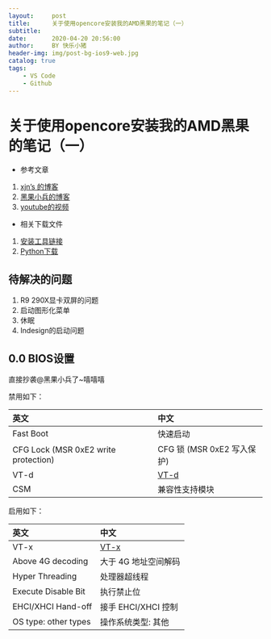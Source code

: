```yaml
---
layout:     post
title:      关于使用opencore安装我的AMD黑果的笔记（一）
subtitle:
date:       2020-04-20 20:56:00
author:     BY 快乐小猪
header-img: img/post-bg-ios9-web.jpg
catalog: true
tags:
    - VS Code
    - Github
---
```


# 关于使用opencore安装我的AMD黑果的笔记（一）

* 参考文章
  
1. [xjn’s 的博客](https://blog.xjn819.com/)
2. [黑果小兵的博客](https://blog.daliansky.net/)
3. [youtube的视频](https://www.youtube.com/watch?v=QtvDRDqgolc&t=275s)

* 相关下载文件

1. [安装工具链接](https://mega.nz/#!8ox3SYAJ!RYPlgtSDiT6pBWlrLw6vCle_zh_9DAwIj9yrxKUWZGY)
2. [Python下载](https://www.python.org/downloads/)

## 待解决的问题

1. R9 290X显卡双屏的问题
2. 启动图形化菜单
3. 休眠
4. Indesign的启动问题

## 0.0 BIOS设置

直接抄袭@黑果小兵了~嘻嘻嘻

禁用如下：

| 英文                                 | 中文                                                     |
| :----------------------------------- | :------------------------------------------------------- |
| Fast Boot                            | 快速启动                                                 |
| CFG Lock (MSR 0xE2 write protection) | CFG 锁 (MSR 0xE2 写入保护)                               |
| VT-d                                 | [VT-d](https://zhidao.baidu.com/question/495526512.html) |
| CSM                                  | 兼容性支持模块                                           |

启用如下：

| 英文                 | 中文                                                     |
| :------------------- | :------------------------------------------------------- |
| VT-x                 | [VT-x](https://zhidao.baidu.com/question/495526512.html) |
| Above 4G decoding    | 大于 4G 地址空间解码                                     |
| Hyper Threading      | 处理器超线程                                             |
| Execute Disable Bit  | 执行禁止位                                               |
| EHCI/XHCI Hand-off   | 接手 EHCI/XHCI 控制                                      |
| OS type: other types | 操作系统类型: 其他                                       |
